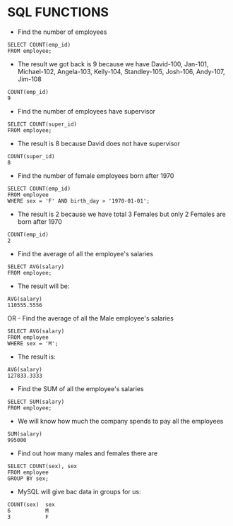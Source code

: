 # SQL FUNCTIONS

- Find the number of employees
```
SELECT COUNT(emp_id)
FROM employee;
```
- The result we got back is 9 because we have David-100, Jan-101, Michael-102, Angela-103, Kelly-104, Standley-105, Josh-106, Andy-107, Jim-108

```
COUNT(emp_id)
9
```

- Find the number of employees have supervisor
```
SELECT COUNT(super_id)
FROM employee;
```
- The result is 8 because David does not have supervisor
```
COUNT(super_id)
8
```

- Find the number of female employees born after 1970
```
SELECT COUNT(emp_id)
FROM employee
WHERE sex = 'F' AND birth_day > '1970-01-01';
```
- The result is 2 because we have total 3 Females but only 2 Females are born after 1970
```
COUNT(emp_id)
2
```

- Find the average of all the employee's salaries
```
SELECT AVG(salary)
FROM employee;
```
- The result will be:
```
AVG(salary)
110555.5556
```
OR - Find the average of all the Male employee's salaries 
```
SELECT AVG(salary)
FROM employee
WHERE sex = 'M';
```
- The result is:
```
AVG(salary)
127833.3333
```

- Find the SUM of all the employee's salaries
```
SELECT SUM(salary)
FROM employee;
```
- We will know how much the company spends to pay all the employees
```
SUM(salary)
995000
```

- Find out how many males and females there are
```
SELECT COUNT(sex), sex
FROM employee
GROUP BY sex;
```
- MySQL will give bac data in groups for us:
```
COUNT(sex)	sex
6	        M
3	        F
```